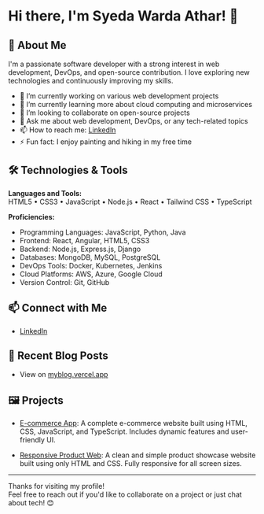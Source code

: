 # Hi there, I'm Syeda Warda Athar! 👋

## 🚀 About Me

I'm a passionate software developer with a strong interest in web development, DevOps, and open-source contribution. I love exploring new technologies and continuously improving my skills.

- 🔭 I’m currently working on various web development projects  
- 🌱 I’m currently learning more about cloud computing and microservices  
- 👯 I’m looking to collaborate on open-source projects  
- 💬 Ask me about web development, DevOps, or any tech-related topics  
- 📫 How to reach me: [LinkedIn](https://www.linkedin.com/in/syeda-warda-2ab623344/)  
- ⚡ Fun fact: I enjoy painting and hiking in my free time  

## 🛠️ Technologies & Tools

**Languages and Tools:**  
HTML5 • CSS3 • JavaScript • Node.js • React • Tailwind CSS • TypeScript

**Proficiencies:**

- Programming Languages: JavaScript, Python, Java  
- Frontend: React, Angular, HTML5, CSS3  
- Backend: Node.js, Express.js, Django  
- Databases: MongoDB, MySQL, PostgreSQL  
- DevOps Tools: Docker, Kubernetes, Jenkins  
- Cloud Platforms: AWS, Azure, Google Cloud  
- Version Control: Git, GitHub  

## 📫 Connect with Me

- [LinkedIn](https://www.linkedin.com/in/syeda-warda-2ab623344/)  

## 📝 Recent Blog Posts

- View on [myblog.vercel.app](https://my-dynamic-vlog-mil3.vercel.app)

## 🖼️ Projects

- [E-commerce App](https://hackhton-ui-ux-assignment.vercel.app): A complete e-commerce website built using HTML, CSS, JavaScript, and TypeScript. Includes dynamic features and user-friendly UI.

- [Responsive Product Web](https://responsive-website-using-html-css-xi.vercel.app): A clean and simple product showcase website built using only HTML and CSS. Fully responsive for all screen sizes.

---

Thanks for visiting my profile!  
Feel free to reach out if you'd like to collaborate on a project or just chat about tech! 😊
